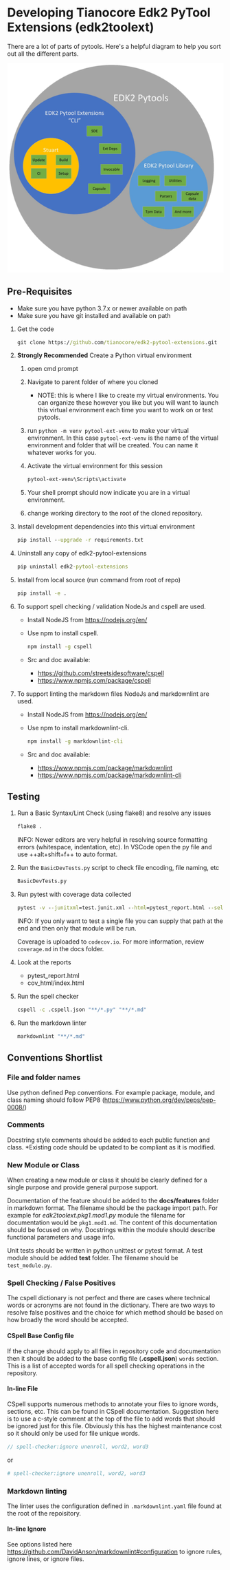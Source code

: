 # Developing Tianocore Edk2 PyTool Extensions (edk2toolext)

There are a lot of parts of pytools.
Here's a helpful diagram to help you sort out all the different parts.

![Picture that shows the parts of pytools](pytools.png)

## Pre-Requisites

* Make sure you have python 3.7.x or newer available on path
* Make sure you have git installed and available on path

1. Get the code

    ``` cmd
    git clone https://github.com/tianocore/edk2-pytool-extensions.git
    ```

2. __Strongly Recommended__ Create a Python virtual environment
   1. open cmd prompt

   2. Navigate to parent folder of where you cloned
      * NOTE: this is where I like to create my virtual environments.  You can organize these however you like but you
        will want to launch this virtual environment each time you want to work on or test pytools.

   3. run `python -m venv pytool-ext-venv` to make your virtual environment.  In this case `pytool-ext-venv` is the
      name of the virtual environment and folder that will be created.  You can name it whatever works for you.

   4. Activate the virtual environment for this session

      ```cmd
      pytool-ext-venv\Scripts\activate
      ```

   5. Your shell prompt should now indicate you are in a virtual environment.

   6. change working directory to the root of the cloned repository.

3. Install development dependencies into this virtual environment

    ``` cmd
    pip install --upgrade -r requirements.txt
    ```

4. Uninstall any copy of edk2-pytool-extensions

    ``` cmd
    pip uninstall edk2-pytool-extensions
    ```

5. Install from local source (run command from root of repo)

    ``` cmd
    pip install -e .
    ```

6. To support spell checking / validation NodeJs and cspell are used.

    * Install NodeJS from https://nodejs.org/en/
    * Use npm to install cspell.

      ```cmd
      npm install -g cspell
      ```

    * Src and doc available:
      * https://github.com/streetsidesoftware/cspell
      * https://www.npmjs.com/package/cspell

7. To support linting the markdown files NodeJs and markdownlint are used.

    * Install NodeJS from https://nodejs.org/en/
    * Use npm to install markdownlint-cli.

      ```cmd
      npm install -g markdownlint-cli
      ```

    * Src and doc available:
      * <https://www.npmjs.com/package/markdownlint>
      * <https://www.npmjs.com/package/markdownlint-cli>

## Testing

1. Run a Basic Syntax/Lint Check (using flake8) and resolve any issues

    ``` cmd
    flake8 .
    ```

    INFO: Newer editors are very helpful in resolving source formatting errors (whitespace, indentation, etc). In VSCode open the py file and use ++alt+shift+f++ to auto format.

2. Run the `BasicDevTests.py` script to check file encoding, file naming, etc

    ```cmd
    BasicDevTests.py
    ```

3. Run pytest with coverage data collected

    ``` cmd
    pytest -v --junitxml=test.junit.xml --html=pytest_report.html --self-contained-html --cov=edk2toolext --cov-report html:cov_html --cov-report xml:cov.xml --cov-config .coveragerc
    ```

    INFO: If you only want to test a single file you can supply that path at the end and then only that module will be run.

    Coverage is uploaded to `codecov.io`.
    For more information, review `coverage.md` in the docs folder.

4. Look at the reports
    * pytest_report.html
    * cov_html/index.html

5. Run the spell checker

    ```cmd
    cspell -c .cspell.json "**/*.py" "**/*.md"
    ```

6. Run the markdown linter

    ```cmd
    markdownlint "**/*.md"
    ```

## Conventions Shortlist

### File and folder names

Use python defined Pep conventions.  For example package, module, and class naming should follow PEP8 (https://www.python.org/dev/peps/pep-0008/)

### Comments

Docstring style comments should be added to each public function and class.  \*Existing code should be updated to be
compliant as it is modified.

### New Module or Class

When creating a new module or class it should be clearly defined for a single purpose and provide general purpose support.

Documentation of the feature should be added to the __docs/features__ folder in markdown format.  The filename should
be the package import path.  For example for _edk2toolext.pkg1.mod1.py_ module the filename for documentation would be
`pkg1.mod1.md`.  The content of this documentation should be focused on why.  Docstrings within the module should
describe functional parameters and usage info.

Unit tests should be written in python unittest or pytest format.  A test module should be added __test__ folder.  The
filename should be `test_module.py`.

### Spell Checking / False Positives

The cspell dictionary is not perfect and there are cases where technical words or acronyms are not found in the
dictionary.  There are two ways to resolve false positives and the choice for which method should be based on how
broadly the word should be accepted.

#### CSpell Base Config file

If the change should apply to all files in repository code and documentation then it should be added to the base
config file (__.cspell.json__) `words` section.  This is a list of accepted words for all spell checking operations
in the repository.

#### In-line File

CSpell supports numerous methods to annotate your files to ignore words, sections, etc.  This can be found in CSpell
documentation.  Suggestion here is to use a c-style comment at the top of the file to add words that should be ignored
just for this file.  Obviously this has the highest maintenance cost so it should only be used for file unique words.

``` c
// spell-checker:ignore unenroll, word2, word3
```

or

```ini
# spell-checker:ignore unenroll, word2, word3
```

### Markdown linting

The linter uses the configuration defined in `.markdownlint.yaml` file found at the root of the repoisitory.

#### In-line Ignore

See options listed here <https://github.com/DavidAnson/markdownlint#configuration> to ignore rules, ignore lines,
or ignore files.
